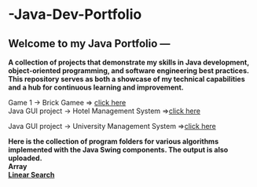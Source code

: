 # -Java-Dev-Portfolio
## Welcome to my Java Portfolio — 
**A collection of projects that demonstrate my skills in Java development, object-oriented programming, and software engineering best practices. This repository serves as both a showcase of my technical capabilities and a hub for continuous learning and improvement.**

 Game 1 ->   Brick Gamee =>  [click here](https://github.com/Code-Eagl/-Java-Dev-Portfolio/tree/c33875bc0c573915255b10ff7202171a1ddf28a8/BrickGame)<br>
Java GUI project -> Hotel Management System =>[click here](https://github.com/Code-Eagl/Hotel-Management-System-Java-.git)

Java GUI project -> University Management System =>[click here](https://github.com/Code-Eagl/university-management-system.git)

**Here is the collection of program folders for various algorithms implemented with the Java Swing components. The output is also uploaded.**<br>
**Array**<br>
**[Linear Search](https://github.com/Code-Eagl/-Java-Dev-Portfolio/tree/8287fc188276ce5357ae1c6381d80d93af411bee/Algorithms/Array/Linear%20Search)**


